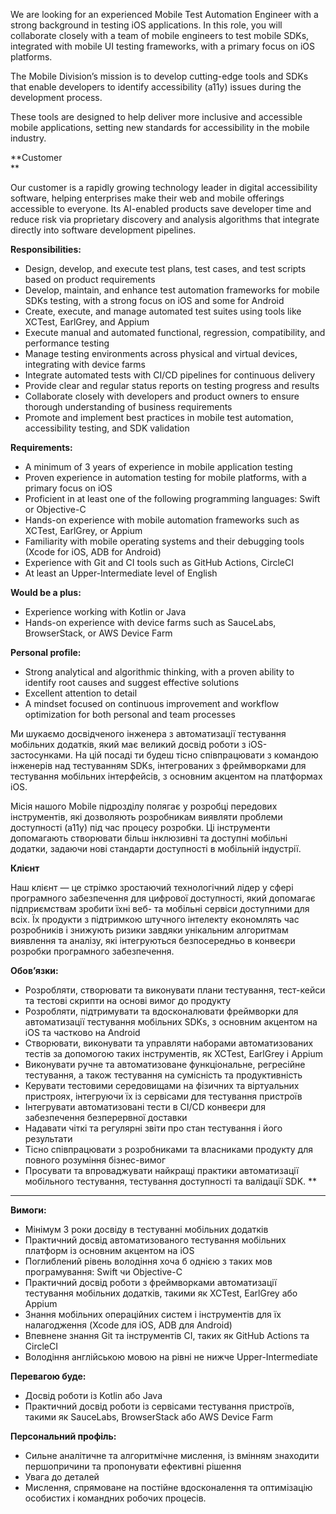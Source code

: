 We are looking for an experienced Mobile Test Automation Engineer with a
strong background in testing iOS applications. In this role, you will
collaborate closely with a team of mobile engineers to test mobile SDKs,
integrated with mobile UI testing frameworks, with a primary focus on iOS
platforms.

The Mobile Division’s mission is to develop cutting-edge tools and SDKs that
enable developers to identify accessibility (a11y) issues during the
development process.

These tools are designed to help deliver more inclusive and accessible mobile
applications, setting new standards for accessibility in the mobile industry.

**Customer  
**

Our customer is a rapidly growing technology leader in digital accessibility
software, helping enterprises make their web and mobile offerings accessible
to everyone. Its AI-enabled products save developer time and reduce risk via
proprietary discovery and analysis algorithms that integrate directly into
software development pipelines.

**Responsibilities:**

  * Design, develop, and execute test plans, test cases, and test scripts based on product requirements 
  * Develop, maintain, and enhance test automation frameworks for mobile SDKs testing, with a strong focus on iOS and some for Android 
  * Create, execute, and manage automated test suites using tools like XCTest, EarlGrey, and Appium 
  * Execute manual and automated functional, regression, compatibility, and performance testing 
  * Manage testing environments across physical and virtual devices, integrating with device farms 
  * Integrate automated tests with CI/CD pipelines for continuous delivery 
  * Provide clear and regular status reports on testing progress and results 
  * Collaborate closely with developers and product owners to ensure thorough understanding of business requirements 
  * Promote and implement best practices in mobile test automation, accessibility testing, and SDK validation 

**Requirements:**

  * A minimum of 3 years of experience in mobile application testing 
  * Proven experience in automation testing for mobile platforms, with a primary focus on iOS 
  * Proficient in at least one of the following programming languages: Swift or Objective-C 
  * Hands-on experience with mobile automation frameworks such as XCTest, EarlGrey, or Appium 
  * Familiarity with mobile operating systems and their debugging tools (Xcode for iOS, ADB for Android) 
  * Experience with Git and CI tools such as GitHub Actions, CircleCI 
  * At least an Upper-Intermediate level of English 

**Would be a plus:**

  * Experience working with Kotlin or Java 
  * Hands-on experience with device farms such as SauceLabs, BrowserStack, or AWS Device Farm 

**Personal profile:**

  * Strong analytical and algorithmic thinking, with a proven ability to identify root causes and suggest effective solutions 
  * Excellent attention to detail 
  * A mindset focused on continuous improvement and workflow optimization for both personal and team processes 

Ми шукаємо досвідченого інженера з автоматизації тестування мобільних
додатків, який має великий досвід роботи з iOS-застосунками. На цій посаді ти
будеш тісно співпрацювати з командою інженерів над тестуванням SDKs,
інтегрованих з фреймворками для тестування мобільних інтерфейсів, з основним
акцентом на платформах iOS.

Місія нашого Mobile підрозділу полягає у розробці передових інструментів, які
дозволяють розробникам виявляти проблеми доступності (a11y) під час процесу
розробки. Ці інструменти допомагають створювати більш інклюзивні та доступні
мобільні додатки, задаючи нові стандарти доступності в мобільній індустрії.

**Клієнт**

Наш клієнт — це стрімко зростаючий технологічний лідер у сфері програмного
забезпечення для цифрової доступності, який допомагає підприємствам зробити
їхні веб- та мобільні сервіси доступними для всіх. Їх продукти з підтримкою
штучного інтелекту економлять час розробників і знижують ризики завдяки
унікальним алгоритмам виявлення та аналізу, які інтегруються безпосередньо в
конвеєри розробки програмного забезпечення.

**Обовʼязки:**

  * Розробляти, створювати та виконувати плани тестування, тест-кейси та тестові скрипти на основі вимог до продукту 
  * Розробляти, підтримувати та вдосконалювати фреймворки для автоматизації тестування мобільних SDKs, з основним акцентом на iOS та частково на Android 
  * Створювати, виконувати та управляти наборами автоматизованих тестів за допомогою таких інструментів, як XCTest, EarlGrey і Appium 
  * Виконувати ручне та автоматизоване функціональне, регресійне тестування, а також тестування на сумісність та продуктивність 
  * Керувати тестовими середовищами на фізичних та віртуальних пристроях, інтегруючи їх із сервісами для тестування пристроїв 
  * Інтегрувати автоматизовані тести в CI/CD конвеєри для забезпечення безперервної доставки 
  * Надавати чіткі та регулярні звіти про стан тестування і його результати 
  * Тісно співпрацювати з розробниками та власниками продукту для повного розуміння бізнес-вимог 
  * Просувати та впроваджувати найкращі практики автоматизації мобільного тестування, тестування доступності та валідації SDK. **  
******

**Вимоги:**

  * Мінімум 3 роки досвіду в тестуванні мобільних додатків 
  * Практичний досвід автоматизованого тестування мобільних платформ із основним акцентом на iOS 
  * Поглиблений рівень володіння хоча б однією з таких мов програмування: Swift чи Objective-C 
  * Практичний досвід роботи з фреймворками автоматизації тестування мобільних додатків, такими як XCTest, EarlGrey або Appium 
  * Знання мобільних операційних систем і інструментів для їх налагодження (Xcode для iOS, ADB для Android) 
  * Впевнене знання Git та інструментів CI, таких як GitHub Actions та CircleCI 
  * Володіння англійською мовою на рівні не нижче Upper-Intermediate 

**Перевагою буде:**

  * Досвід роботи із Kotlin або Java 
  * Практичний досвід роботи із сервісами тестування пристроїв, такими як SauceLabs, BrowserStack або AWS Device Farm 

**Персональний профіль:**

  * Сильне аналітичне та алгоритмічне мислення, із вмінням знаходити першопричини та пропонувати ефективні рішення 
  * Увага до деталей 
  * Мислення, спрямоване на постійне вдосконалення та оптимізацію особистих і командних робочих процесів.